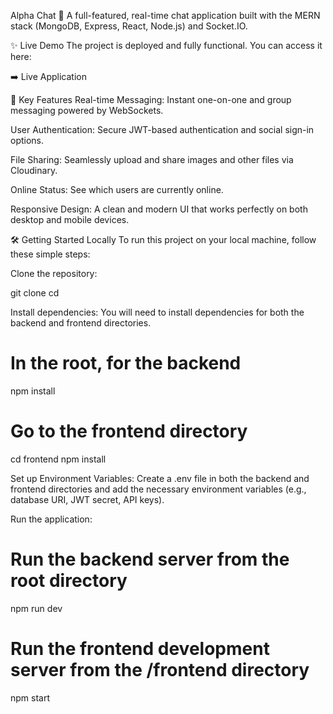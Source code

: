 Alpha Chat 🚀
A full-featured, real-time chat application built with the MERN stack (MongoDB, Express, React, Node.js) and Socket.IO.

✨ Live Demo
The project is deployed and fully functional. You can access it here:

➡️ Live Application

🚀 Key Features
Real-time Messaging: Instant one-on-one and group messaging powered by WebSockets.

User Authentication: Secure JWT-based authentication and social sign-in options.

File Sharing: Seamlessly upload and share images and other files via Cloudinary.

Online Status: See which users are currently online.

Responsive Design: A clean and modern UI that works perfectly on both desktop and mobile devices.

🛠️ Getting Started Locally
To run this project on your local machine, follow these simple steps:

Clone the repository:

git clone <your-repository-url>
cd <repository-folder>

Install dependencies:
You will need to install dependencies for both the backend and frontend directories.

# In the root, for the backend
npm install

# Go to the frontend directory
cd frontend
npm install

Set up Environment Variables:
Create a .env file in both the backend and frontend directories and add the necessary environment variables (e.g., database URI, JWT secret, API keys).

Run the application:

# Run the backend server from the root directory
npm run dev

# Run the frontend development server from the /frontend directory
npm start

